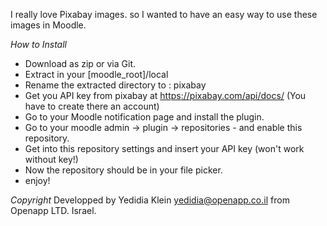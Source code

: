 I really love Pixabay images. so I wanted to have an easy way to use these images in Moodle.

_How to Install_
* Download as zip or via Git.
* Extract in your [moodle_root]/local
* Rename the extracted directory to : pixabay
* Get you API key from pixabay at https://pixabay.com/api/docs/ (You have to create there an account)
* Go to your Moodle notification page and install the plugin.
* Go to your moodle admin -> plugin -> repositories - and enable this repository.
* Get into this repository settings and insert your API key (won't work without key!)
* Now the repository should be in your file picker.
* enjoy!

_Copyright_
Developped by Yedidia Klein <yedidia@openapp.co.il> from Openapp LTD. Israel.


